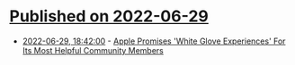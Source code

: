 # [Published on 2022-06-29](index.md)

* [2022-06-29, 18:42:00](https://apple.slashdot.org/story/22/06/29/1756211/apple-promises-white-glove-experiences-for-its-most-helpful-community-members?utm_source=rss1.0mainlinkanon&utm_medium=feed) - [Apple Promises 'White Glove Experiences' For Its Most Helpful Community Members](https://apple.slashdot.org/story/22/06/29/1756211/apple-promises-white-glove-experiences-for-its-most-helpful-community-members?utm_source=rss1.0mainlinkanon&utm_medium=feed)
